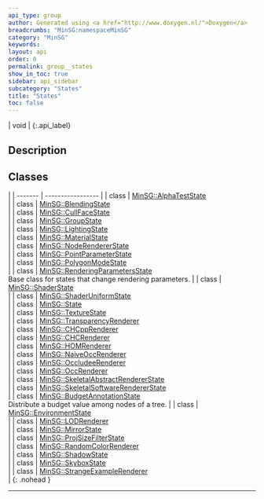```yaml
---
api_type: group
author: Generated using <a href="http://www.doxygen.nl/">Doxygen</a>
breadcrumbs: "MinSG:namespaceMinSG"
category: "MinSG"
keywords: 
layout: api
order: 0
permalink: group__states
show_in_toc: true
sidebar: api_sidebar
subcategory: "States"
title: "States"
toc: false
---
```


| void |
{:.api_label}

## Description





## Classes

|
| ------- | ----------------- |
| class | [MinSG::AlphaTestState](classMinSG_1_1AlphaTestState) <br/>  |
| class | [MinSG::BlendingState](classMinSG_1_1BlendingState) <br/>  |
| class | [MinSG::CullFaceState](classMinSG_1_1CullFaceState) <br/>  |
| class | [MinSG::GroupState](classMinSG_1_1GroupState) <br/>  |
| class | [MinSG::LightingState](classMinSG_1_1LightingState) <br/>  |
| class | [MinSG::MaterialState](classMinSG_1_1MaterialState) <br/>  |
| class | [MinSG::NodeRendererState](classMinSG_1_1NodeRendererState) <br/>  |
| class | [MinSG::PointParameterState](classMinSG_1_1PointParameterState) <br/>  |
| class | [MinSG::PolygonModeState](classMinSG_1_1PolygonModeState) <br/>  |
| class | [MinSG::RenderingParametersState](classMinSG_1_1RenderingParametersState) <br/> Base class for states that change rendering parameters. |
| class | [MinSG::ShaderState](classMinSG_1_1ShaderState) <br/>  |
| class | [MinSG::ShaderUniformState](classMinSG_1_1ShaderUniformState) <br/>  |
| class | [MinSG::State](classMinSG_1_1State) <br/>  |
| class | [MinSG::TextureState](classMinSG_1_1TextureState) <br/>  |
| class | [MinSG::TransparencyRenderer](classMinSG_1_1TransparencyRenderer) <br/>  |
| class | [MinSG::CHCppRenderer](classMinSG_1_1CHCppRenderer) <br/>  |
| class | [MinSG::CHCRenderer](classMinSG_1_1CHCRenderer) <br/>  |
| class | [MinSG::HOMRenderer](classMinSG_1_1HOMRenderer) <br/>  |
| class | [MinSG::NaiveOccRenderer](classMinSG_1_1NaiveOccRenderer) <br/>  |
| class | [MinSG::OccludeeRenderer](classMinSG_1_1OccludeeRenderer) <br/>  |
| class | [MinSG::OccRenderer](classMinSG_1_1OccRenderer) <br/>  |
| class | [MinSG::SkeletalAbstractRendererState](classMinSG_1_1SkeletalAbstractRendererState) <br/>  |
| class | [MinSG::SkeletalSoftwareRendererState](classMinSG_1_1SkeletalSoftwareRendererState) <br/>  |
| class | [MinSG::BudgetAnnotationState](classMinSG_1_1BudgetAnnotationState) <br/> Distribute a budget value among nodes of a tree. |
| class | [MinSG::EnvironmentState](classMinSG_1_1EnvironmentState) <br/>  |
| class | [MinSG::LODRenderer](classMinSG_1_1LODRenderer) <br/>  |
| class | [MinSG::MirrorState](classMinSG_1_1MirrorState) <br/>  |
| class | [MinSG::ProjSizeFilterState](classMinSG_1_1ProjSizeFilterState) <br/>  |
| class | [MinSG::RandomColorRenderer](classMinSG_1_1RandomColorRenderer) <br/>  |
| class | [MinSG::ShadowState](classMinSG_1_1ShadowState) <br/>  |
| class | [MinSG::SkyboxState](classMinSG_1_1SkyboxState) <br/>  |
| class | [MinSG::StrangeExampleRenderer](classMinSG_1_1StrangeExampleRenderer) <br/>  |
{: .nohead }


-------------------------------------------------------------------

